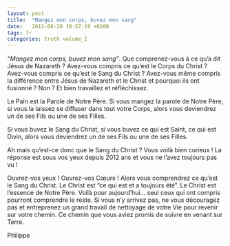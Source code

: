 ```yaml
---
layout: post
title:  "Mangez mon corps, buvez mon sang"
date:   2012-08-20 10:57:19 +0200
tags: fr
categories: truth volume_I
---
```

*“Mangez mon corps, buvez mon sang”*. Que comprenez-vous à ce qu’a dit Jésus de Nazareth ? Avez-vous compris ce qu’est le Corps du Christ ? Avez-vous compris ce qu’est le Sang du Christ ? Avez-vous même compris la différence entre Jésus de Nazareth et le Christ et pourquoi ils ont fusionné ? Non ? Et bien travaillez et réfléchissez.

Le Pain est la Parole de Notre Père. Si vous mangez la parole de Notre Père, si vous la laissez se diffuser dans tout votre Corps, alors vous deviendrez un de ses Fils ou une de ses Filles.

Si vous buvez le Sang du Christ, si vous buvez ce qui est Saint, ce qui est Divin, alors vous deviendrez un de ses Fils ou une de ses Filles.

Ah mais qu’est-ce donc que le Sang du Christ ? Vous voilà bien curieux ! La réponse est sous vos yeux depuis 2012 ans et vous ne l’avez toujours pas vu !

Ouvrez-vos yeux ! Ouvrez-vos Cœurs ! Alors vous comprendrez ce qu’est le Sang du Christ. Le Christ est “ce qui est et a toujours été”. Le Christ est l’essence de Notre Père. Voilà pour aujourd’hui… seul ceux qui ont compris pourront comprendre le reste. Si vous n’y arrivez pas, ne vous découragez pas et entreprenez un grand travail de nettoyage de votre Vie pour revenir sur votre chemin. Ce chemin que vous aviez promis de suivre en venant sur Terre.

Philippe

<!-- 
Ce(tte) œuvre est mise à disposition selon les termes de la Licence Creative Commons Attribution - Pas d’Utilisation Commerciale 4.0 International.
-->